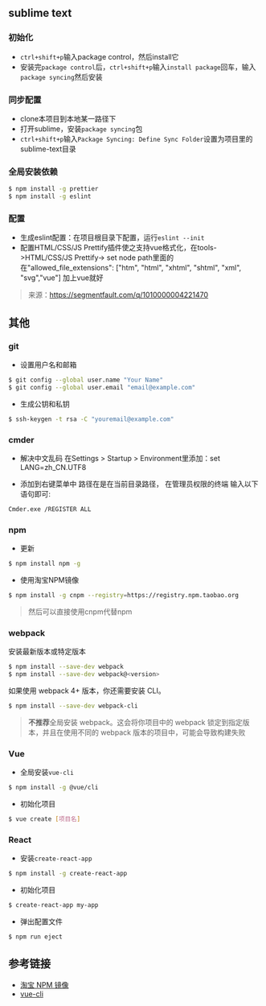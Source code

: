 ## sublime text
### 初始化
* `ctrl+shift+p`输入package control，然后install它
* 安装完`package control`后，`ctrl+shift+p`输入`install package`回车，输入`package syncing`然后安装

### 同步配置

* clone本项目到本地某一路径下
* 打开sublime，安装`package syncing`包
* `ctrl+shift+p`输入`Package Syncing: Define Sync Folder`设置为项目里的sublime-text目录



### 全局安装依赖

```bash
$ npm install -g prettier
$ npm install -g eslint
```



### 配置

* 生成eslint配置：在项目根目录下配置，运行`eslint --init`
* 配置HTML/CSS/JS Prettify插件使之支持vue格式化，在tools->HTML/CSS/JS Prettify-> set node path里面的在"allowed_file_extensions": ["htm", "html", "xhtml", "shtml", "xml", "svg","vue"] 加上vue就好

> 来源：https://segmentfault.com/q/1010000004221470

## 其他
### git
* 设置用户名和邮箱
```bash
$ git config --global user.name "Your Name"
$ git config --global user.email "email@example.com"
```
* 生成公钥和私钥
```bash
$ ssh-keygen -t rsa -C "youremail@example.com"
```


### cmder
* 解决中文乱码
在Settings > Startup > Environment里添加：set LANG=zh_CN.UTF8

* 添加到右键菜单中
路径在是在当前目录路径， 在管理员权限的终端 输入以下语句即可:
```bash
Cmder.exe /REGISTER ALL
```

### npm

* 更新

```bash
$ npm install npm -g
```

* 使用淘宝NPM镜像

```bash
$ npm install -g cnpm --registry=https://registry.npm.taobao.org
```

> 然后可以直接使用cnpm代替npm



### webpack

安装最新版本或特定版本

```bash
$ npm install --save-dev webpack
$ npm install --save-dev webpack@<version>
```

如果使用 webpack 4+ 版本，你还需要安装 CLI。

```bash
$ npm install --save-dev webpack-cli
```

> **不推荐**全局安装 webpack。这会将你项目中的 webpack 锁定到指定版本，并且在使用不同的 webpack 版本的项目中，可能会导致构建失败 



### Vue

* 全局安装`vue-cli`

```bash
$ npm install -g @vue/cli
```

* 初始化项目

```bash
$ vue create [项目名]
```



### React

* 安装`create-react-app`

```bash
$ npm install -g create-react-app
```

* 初始化项目

```bash
$ create-react-app my-app
```

* 弹出配置文件

```bash
$ npm run eject
```



## 参考链接

* [淘宝 NPM 镜像](https://npm.taobao.org/)
* [vue-cli](https://cli.vuejs.org/guide/creating-a-project.html#installation)

